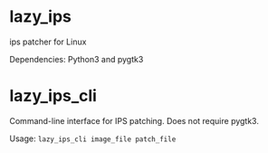 lazy_ips
========

ips patcher for Linux

Dependencies: Python3 and pygtk3

lazy_ips_cli
============

Command-line interface for IPS patching. Does not require pygtk3.

Usage: ```lazy_ips_cli image_file patch_file```
